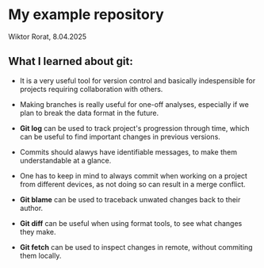 # My example repository

Wiktor Rorat, 8.04.2025

## What I learned about git:

- It is a very useful tool for version control and basically indespensible for projects requiring collaboration with others.

- Making branches is really useful for one-off analyses, especially if we plan to break the data format in the future.

- **Git log** can be used to track project's progression through time, which can be useful to find important changes in previous versions.

- Commits should alawys have identifiable messages, to make them understandable at a glance.

- One has to keep in mind to always commit when working on a project from different devices, as not doing so can result in a merge conflict.

- **Git blame** can be used to traceback unwated changes back to their author.

- **Git diff** can be useful when using format tools, to see what changes they make. 

- **Git fetch** can be used to inspect changes in remote, without commiting them locally.
